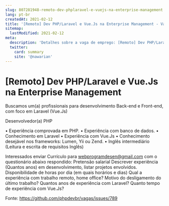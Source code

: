 ```yaml
---
slug: 807281948-remoto-dev-phplaravel-e-vuejs-na-enterprise-management
lang: pt-br
createdAt: 2021-02-12
title: '[Remoto] Dev PHP/Laravel e Vue.Js na Enterprise Management - Vaga de Emprego'
sitemap:
  lastModified: 2021-02-12
meta:
  description: 'Detalhes sobre a vaga de emprego: [Remoto] Dev PHP/Laravel e Vue.Js na Enterprise Management'
  twitter:
    card: summary
    site: '@nawarian'
---
```


# [Remoto] Dev PHP/Laravel e Vue.Js na Enterprise Management

Buscamos um(a) profissionais para desenvolvimento Back-end e Front-end, com foco em 
Laravel (Vue.Js) 

Desenvolvedor(a) PHP 

•	Experiência comprovada em PHP. 
•	Experiência com banco de dados. 
•	Conhecimento em Laravel
•       Experiência com Vue.Js
•	Conhecimento desejável nos frameworks: Lumen, Yii ou Zend. 
•	Inglês intermediário (Leitura e escrita de requisitos Inglês)

 
Interessados enviar Currículo para webprogramdesen@gmail.com com o questionário abaixo respondido: 
Pretensão salarial
Descrever experiência (Quantos anos) em desenvolvimento, listar projetos envolvidos.
Disponibilidade de horas por dia (em quais horários e dias)
Qual a experiência com trabalho remoto, home office?
Motivo do desligamento do último trabalho?
Quantos anos de experiência com Laravel?
Quanto tempo de experiência com Vue.Js?


Fonte: https://github.com/phpdevbr/vagas/issues/789